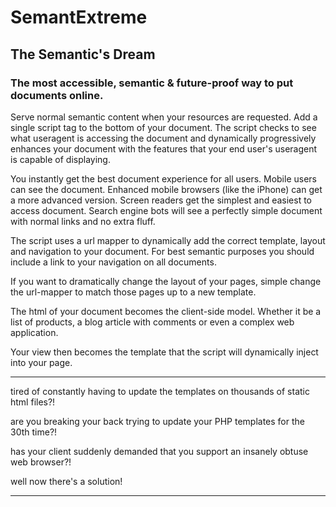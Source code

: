 #   SemantExtreme
##  The Semantic's Dream
### The most accessible, semantic & future-proof way to put documents online.

Serve normal semantic content when your resources are requested. Add a single script tag to the bottom of your document. The script checks to see what useragent is accessing the document and dynamically progressively enhances your document with the features that your end user's useragent is capable of displaying.

You instantly get the best document experience for all users. Mobile users can see the document. Enhanced mobile browsers (like the iPhone) can get a more advanced version. Screen readers get the simplest and easiest to access document. Search engine bots will see a perfectly simple document with normal links and no extra fluff.

The script uses a url mapper to dynamically add the correct template, layout and navigation to your document. For best semantic purposes you should include a link to your navigation on all documents.

If you want to dramatically change the layout of your pages, simple change the url-mapper to match those pages up to a new template.


The html of your document becomes the client-side model. Whether it be a list of products, a blog article with comments or even a complex web application.

Your view then becomes the template that the script will dynamically inject into your page.

---

tired of constantly having to update the templates on thousands of static html files?!

are you breaking your back trying to update your PHP templates for the 30th time?!

has your client suddenly demanded that you support an insanely obtuse web browser?!

well now there's a solution!

---



